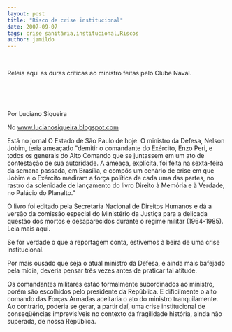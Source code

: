 ```yaml
---
layout: post
title: "Risco de crise institucional"
date: 2007-09-07
tags: crise sanitária,institucional,Riscos
author: jamildo
---
```

&nbsp;

Releia aqui as duras cr&iacute;ticas ao ministro feitas pelo Clube Naval.

&nbsp;

&nbsp;

Por&nbsp;Luciano Siqueira 

No www.lucianosiqueira.blogspot.com 

Est&aacute; no jornal O Estado de S&atilde;o Paulo de hoje. O ministro da Defesa, Nelson Jobim, teria amea&ccedil;ado "demitir o comandante do Ex&eacute;rcito, Enzo Peri, e todos os generais do Alto Comando que se juntassem em um ato de contesta&ccedil;&atilde;o de sua autoridade. A amea&ccedil;a, expl&iacute;cita, foi feita na sexta-feira da semana passada, em Bras&iacute;lia, e comp&ocirc;s um cen&aacute;rio de crise em que Jobim e o Ex&eacute;rcito mediram a for&ccedil;a pol&iacute;tica de cada uma das partes, no rastro da solenidade de lan&ccedil;amento do livro Direito &agrave; Mem&oacute;ria e &agrave; Verdade, no Pal&aacute;cio do Planalto."

O livro foi editado pela Secretaria Nacional de Direitos Humanos e d&aacute; a vers&atilde;o da comiss&atilde;o especial do Minist&eacute;rio da Justi&ccedil;a para a delicada quest&atilde;o dos mortos e desaparecidos durante o regime militar (1964-1985). Leia mais aqui.

Se for verdade o que a reportagem conta, estivemos &agrave; beira de uma crise institucional. 

Por mais ousado que seja o atual ministro da Defesa, e ainda mais bafejado pela m&iacute;dia, deveria pensar tr&ecirc;s vezes antes de praticar tal atitude. 

Os comandantes militares est&atilde;o formalmente subordinados ao ministro, por&eacute;m s&atilde;o escolhidos pelo presidente da Rep&uacute;blica. E dificilmente o alto comando das For&ccedil;as Armadas aceitaria o ato do ministro tranquilamente. Ao contr&aacute;rio, poderia se gerar, a partir da&iacute;, uma crise institucional de conseq&uuml;&ecirc;ncias&nbsp;imprevis&iacute;veis no contexto da fragilidade hist&oacute;ria, ainda n&atilde;o superada, de nossa Rep&uacute;blica.